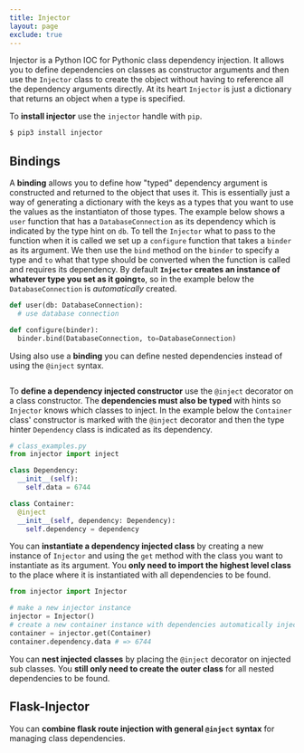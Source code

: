 ```yaml
---
title: Injector
layout: page
exclude: true
---
```


Injector is a Python IOC for Pythonic class dependency injection. It allows you to define dependencies on classes as constructor arguments and then use the `Injector` class to create the object without having to reference all the dependency arguments directly. At its heart `Injector` is just a dictionary that returns an object when a type is specified.

To **install injector** use the `injector` handle with `pip`.
```bash
$ pip3 install injector
```

## Bindings

A **binding** allows you to define how "typed" dependency argument is constructed and returned to the object that uses it. This is essentially just a way of generating a dictionary with the keys as a types that you want to use the values as the instantiaton of those types. The example below shows a `user` function that has a `DatabaseConnection` as its dependency which is indicated by the type hint on `db`. To tell the `Injector` what to pass to the function when it is called we set up a `configure` function that takes a `binder` as its argument. We then use the `bind` method on the `binder` to specify a type and `to` what that type should be converted when the function is called and requires its dependency. By default **`Injector` creates an instance of whatever type you set as  it going`to`**, so in the example below the `DatabaseConnection` is *automatically* created.
```py
def user(db: DatabaseConnection):
  # use database connection

def configure(binder):
  binder.bind(DatabaseConnection, to=DatabaseConnection)
```

Using  also use a **binding** you can define nested dependencies instead of using the `@inject` syntax.
```py

```

To **define a dependency injected constructor** use the `@inject` decorator on a class constructor. The **dependencies must also be typed** with hints so `Injector` knows which classes to inject. In the example below the `Container` class' constructor is marked with the `@inject` decorator and then the type hinter `Dependency` class is indicated as its dependency.
```py
# class_examples.py
from injector import inject

class Dependency:
  __init__(self):
    self.data = 6744

class Container:
  @inject
  __init__(self, dependency: Dependency):
    self.dependency = dependency
```

You can **instantiate a dependency injected class** by creating a new instance of `Injector` and using the `get` method with the class you want to instantiate as its argument. You **only need to import the highest level class** to the place where it is instantiated with all dependencies to be found.
```py
from injector import Injector

# make a new injector instance
injector = Injector()
# create a new container instance with dependencies automatically injected
container = injector.get(Container)
container.dependency.data # => 6744
```

You can **nest injected classes** by placing the `@inject` decorator on injected sub classes. You **still only need to create the outer class** for all nested dependencies to be found.

## Flask-Injector

You can **combine flask route injection with general `@inject` syntax** for managing class dependencies.

<!--stackedit_data:
eyJoaXN0b3J5IjpbOTczMDUyNDU3LDEwNzU5OTAyMDMsMTQ1OT
Y0NjcwMywxMzg4MDczNzExXX0=
-->